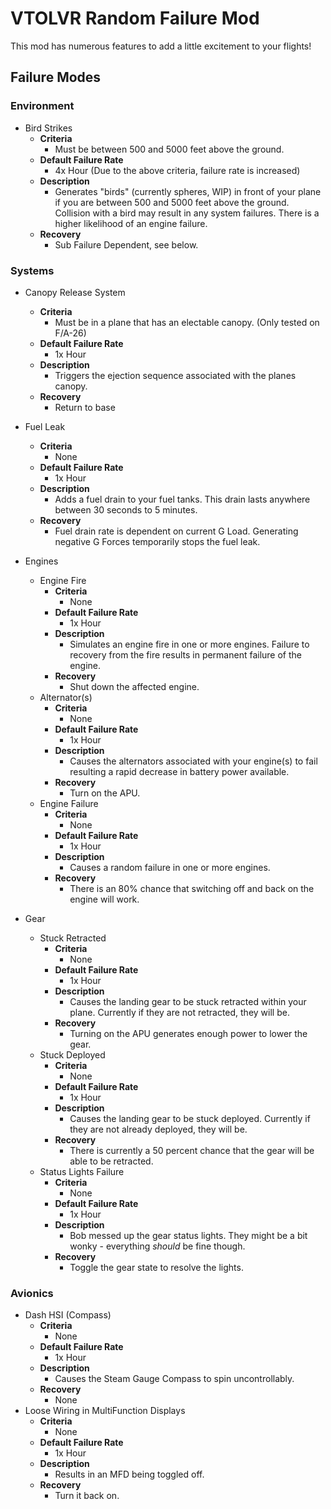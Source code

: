 # VTOLVR Random Failure Mod

This mod has numerous features to add a little excitement to your flights! 

## Failure Modes
### Environment

 - Bird Strikes
	 - **Criteria**
		 - Must be between 500 and 5000 feet above the ground.
	 - **Default Failure Rate**
		 - 4x Hour (Due to the above criteria, failure rate is increased)
	 - **Description**
		 - Generates "birds" (currently spheres, WIP) in front of your plane if you are between 500 and 5000 feet above the ground. Collision with a bird may result in any system failures. There is a higher likelihood of an engine failure.
	 - **Recovery**
		 - Sub Failure Dependent, see below.


### Systems
- Canopy Release System
	 -  **Criteria**
		 - Must be in a plane that has an electable canopy. (Only tested on F/A-26)
	 - **Default Failure Rate**
		 - 1x Hour
	 - **Description**
		 - Triggers the ejection sequence associated with the planes canopy.
	 - **Recovery**
		 - Return to base
- Fuel Leak
	 -  **Criteria**
		 - None
	 - **Default Failure Rate**
		 - 1x Hour
	 - **Description**
		 - Adds a fuel drain to your fuel tanks. This drain lasts anywhere between 30 seconds to 5 minutes.
	 - **Recovery**
		 - Fuel drain rate is dependent on current G Load. Generating negative G Forces temporarily stops the fuel leak.
		
- Engines
	- Engine Fire
		 -  **Criteria**
			 - None
		 - **Default Failure Rate**
			 - 1x Hour
		 - **Description**
			 - Simulates an engine fire in one or more engines. Failure to recovery from the fire results in permanent failure of the engine.
		 - **Recovery**
			 - Shut down the affected engine.
	- Alternator(s)
		 -  **Criteria**
			 - None
		 - **Default Failure Rate**
			 - 1x Hour
		 - **Description**
			 - Causes the alternators associated with your engine(s) to fail resulting a rapid decrease in battery power available.
		 - **Recovery**
			 - Turn on the APU.
	- Engine Failure
	 	 -  **Criteria**
			 - None
		 - **Default Failure Rate**
			 - 1x Hour
		 - **Description**
			 - Causes a random failure in one or more engines. 
		 - **Recovery**
			 - There is an 80% chance that switching off and back on the engine will work.
- Gear
	- Stuck Retracted
		 -  **Criteria**
			 - None
		 - **Default Failure Rate**
			 - 1x Hour
		 - **Description**
			 - Causes the landing gear to be stuck retracted within your plane. Currently if they are not retracted, they will be.
		 - **Recovery**
			 - Turning on the APU generates enough power to lower the gear.
	- Stuck Deployed
		-  **Criteria**
			 - None
		 - **Default Failure Rate**
			 - 1x Hour
		 - **Description**
			 - Causes the landing gear to be stuck deployed. Currently if they are not already deployed, they will be.
		 - **Recovery**
			 - There is currently a 50 percent chance that the gear will be able to be retracted.
	- Status Lights Failure
	 	 -  **Criteria**
			 - None
		 - **Default Failure Rate**
			 - 1x Hour
		 - **Description**
			 - Bob messed up the gear status lights. They might be a bit wonky - everything *should* be fine though.
		 - **Recovery**
			 - Toggle the gear state to resolve the lights.
### Avionics
- Dash HSI (Compass)
	 -  **Criteria**
		 - None
	 - **Default Failure Rate**
		 - 1x Hour
	 - **Description**
		 - Causes the Steam Gauge Compass to spin uncontrollably.
	 - **Recovery**
		 - None
- Loose Wiring in MultiFunction Displays
	 -  **Criteria**
		 - None
	 - **Default Failure Rate**
		 - 1x Hour
	 - **Description**
		 - Results in an MFD being toggled off.
	 - **Recovery**
		 - Turn it back on.

